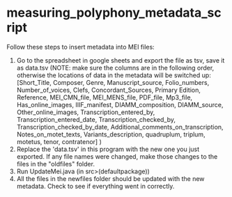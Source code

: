 # measuring_polyphony_metadata_script
Follow these steps to insert metadata into MEI files:
1) Go to the spreadsheet in google sheets and export the file as tsv, save it as data.tsv (NOTE: make sure the columns are in the following order, otherwise the locations of data in the metadata will be switched up: [Short_Title, Composer, Genre, Manuscript_source, Folio_numbers, Number_of_voices, Clefs, Concordant_Sources, Primary Edition, Reference, MEI_CMN_file, MEI_MENS_file, PDF_file, Mp3_file, Has_online_images, IIIF_manifest, DIAMM_composition, DIAMM_source, Other_online_images, Transcription_entered_by, Transcription_entered_date, Transcription_checked_by, Transcription_checked_by_date, Additional_comments_on_transcription, Notes_on_motet_texts, Variants_description, quadruplum, triplum, motetus, tenor, contratenor] )
2) Replace the 'data.tsv' in this program with the new one you just exported. If any file names were changed, make those changes to the files in the "oldfiles" folder.
3) Run UpdateMei.java (in src>(defaultpackage))
4) All the files in the newfiles folder should be updated with the new metadata. Check to see if everything went in correctly.
